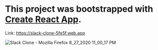 # This project was bootstrapped with [Create React App](https://github.com/facebook/create-react-app).

Link: 
https://slack-clone-5fe5f.web.app

![Slack Clone - Mozilla Firefox 8_27_2020 11_00_17 PM](https://user-images.githubusercontent.com/57246901/91513039-bfa3d380-e8b9-11ea-8510-0749d177463e.png)
